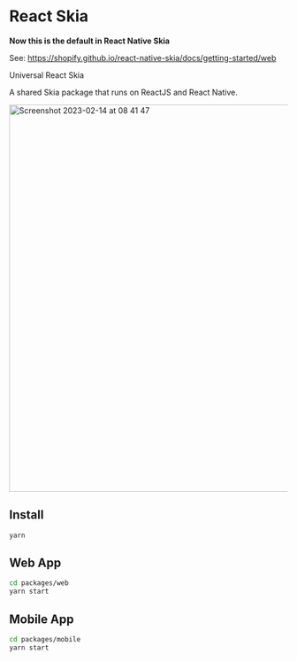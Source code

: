 # React Skia

**Now this is the default in React Native Skia**

See: https://shopify.github.io/react-native-skia/docs/getting-started/web

Universal React Skia

A shared Skia package that runs on ReactJS and React Native.

<img width="700" alt="Screenshot 2023-02-14 at 08 41 47" src="https://user-images.githubusercontent.com/306134/218671245-ea7a90f1-a7db-4164-a710-567aacf03fe7.png">

## Install

```sh
yarn
```

## Web App

```sh
cd packages/web
yarn start
```

## Mobile App

```sh
cd packages/mobile
yarn start
```
